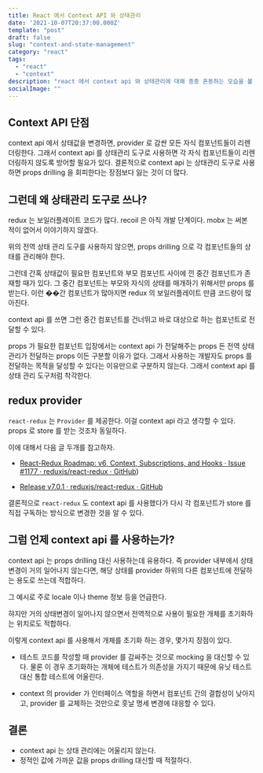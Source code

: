```yaml
---
title: React 에서 Context API 와 상태관리
date: '2021-10-07T20:37:00.000Z'
template: "post"
draft: false
slug: "context-and-state-management"
category: "react"
tags:
  - "react"
  - "context"
description: "react 에서 context api 와 상태관리에 대해 종종 혼동하는 모습을 볼 수 있다."
socialImage: ""
---
```


## Context API 단점

context api 에서 상태값을 변경하면, provider 로 감싼 모든 자식 컴포넌트들이 리렌더링한다. 그래서 context api 를 상태관리 도구로 사용하면 각 자식 컴포넌트들이 리렌더링하지 않도록 방어할 필요가 있다. 결론적으로 context api 는 상태관리 도구로 사용하면 props drilling 을 회피한다는 장점보다 잃는 것이 더 많다.

## 그런데 왜 상태관리 도구로 쓰나?

redux 는 보일러플레이트 코드가 많다. recoil 은 아직 개발 단계이다. mobx 는 써본 적이 없어서 이야기하지 않겠다.

위의 전역 상태 관리 도구를 사용하지 않으면, props drilling 으로 각 컴포넌트들의 상태를 관리해야 한다.

그런데 간혹 상태값이 필요한 컴포넌트와 부모 컴포넌트 사이에 낀 중간 컴포넌트가 존재할 때가 있다. 그 중간 컴포넌트는 부모와 자식의 상태를 매개하기 위해서만 props 를 받는다. 이런 ��간 컴포넌트가 많아지면 redux 의 보일러플레이트 만큼 코드량이 많아진다.

context api 를 쓰면 그런 중간 컴포넌트를 건너뛰고 바로 대상으로 하는 컴포넌트로 전달할 수 있다.

props 가 필요한 컴포넌트 입장에서는 context api 가 전달해주는 props 든 전역 상태 관리가 전달하는 props 이든 구분할 이유가 없다. 그래서 사용하는 개발자도 props 를 전달하는 목적을 달성할 수 있다는 이유만으로 구분하지 않는다. 그래서 context api 를 상태 관리 도구처럼 착각한다.

## redux provider

`react-redux` 는 `Provider` 를 제공한다. 이걸 context api 라고 생각할 수 있다. props 로 store 를 받는 것조차 동일하다.

이에 대해서 다음 글 두개를 참고하자.

- [React-Redux Roadmap: v6, Context, Subscriptions, and Hooks · Issue #1177 · reduxjs/react-redux · GitHub](https://github.com/reduxjs/react-redux/issues/1177))

- [Release v7.0.1 · reduxjs/react-redux · GitHub](https://github.com/reduxjs/react-redux/releases/tag/v7.0.1)

결론적으로 `react-redux` 도 context api 를 사용했다가 다시 각 컴포넌트가 store 를 직접 구독하는 방식으로 변경한 것을 알 수 있다.

## 그럼 언제 context api 를 사용하는가?

context api 는 props drilling 대신 사용하는데 유용하다. 즉 provider 내부에서 상태 변경이 거의 일어나지 않는다면, 해당 상태를 provider 하위의 다른 컴포넌트에 전달하는 용도로 쓰는데 적합하다.

그 예시로 주로 locale 이나 theme 정보 등을 언급한다.

햐지만 거의 상태변경이 일어나지 않으면서 전역적으로 사용이 필요한 개체를 초기화하는 위치로도 적합하다.

이렇게 context api 를 사용해서 개체를 초기화 하는 경우, 몇가지 장점이 있다.

- 테스트 코드를 작성할 때 provider 를 감싸주는 것으로 mocking 을 대신할 수 있다. 물론 이 경우 초기화하는 개체에 테스트가 의존성을 가지기 때문에 유닛 테스트 대신 통합 테스트에 어울린다.

- context 의 provider 가 인터페이스 역할을 하면서 컴포넌트 간의 결합성이 낮아지고, provider 를 교체하는 것만으로 훗날 명세 변경에 대응할 수 있다.

## 결론

- context api 는 상태 관리에는 어울리지 않는다.
- 정적인 값에 가까운 값을 props drilling 대신할 때 적절하다.
